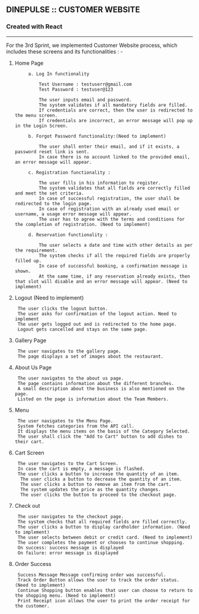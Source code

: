 ## DINEPULSE :: CUSTOMER WEBSITE
### Created with React
------------------------------------------------------------------------------------------------------

For the 3rd Sprint, we implemented Customer Website process, which includes these screens and its functionalities : -

1. Home Page

			a. Log In functionality
		
				Test Username : testuserr@gmail.com 
				Test Password : testuser@123
	
				The user inputs email and password.
				The system validates if all mandatory fields are filled.
				If credentials are correct, then the user is redirected to the menu screen.
				If credentials are incorrect, an error message will pop up in the Login Screen.
				
			b. Forgot Password functionality:(Need to implement)
				
				The user shall enter their email, and if it exists, a password reset link is sent.
				In case there is no account linked to the provided email, an error message will appear.
		
			c. Registration functionality :
				
				The user fills in his information to register.
				The system validates that all fields are correctly filled and meet the set criteria.
				In case of successful registration, the user shall be redirected to the login page.
				In case of registration with an already used email or username, a usage error message will appear.
				The user has to agree with the terms and conditions for the completion of registration. (Need to implement)
		
			d. Reservation functionality :
				
				The user selects a date and time with other details as per the requirement.
				The system checks if all the required fields are properly filled up.
				In case of successful booking, a confirmation message is shown.
				At the same time, if any reservation already exists, then that slot will disable and an error message will appear. (Need to implement)

2. Logout (Need to implement)

		The user clicks the logout button.
		The user asks for confirmation of the logout action. Need to implement
		The user gets logged out and is redirected to the home page.
		Logout gets cancelled and stays on the same page.

3. Gallery Page

		The user navigates to the gallery page.
		The page displays a set of images about the restaurant.

4. About Us Page

		The user navigates to the about us page.
		The page contains information about the different branches.
		A small description about the business is also mentioned on the page.
		Listed on the page is information about the Team Members.

5. Menu

		The user navigates to the Menu Page.
		System fetches categories from the API call.
		It displays the menu items on the basis of the Category Selected.
		The user shall click the "Add to Cart" button to add dishes to their cart.

6. Cart Screen

		The user navigates to the Cart Screen.
		In case the cart is empty, a message is flashed.
		The user clicks a button to increase the quantity of an item.
		 The user clicks a button to decrease the quantity of an item.
		 The user clicks a button to remove an item from the cart.
		 The system updates the price as the quantity changes.
		 The user clicks the button to proceed to the checkout page.

7. Check out

		The user navigates to the checkout page.
		The system checks that all required fields are filled correctly.
		The user clicks a button to display cardholder information. (Need to implement)
		The user selects between debit or credit card. (Need to implement)
		The user completes the payment or chooses to continue shopping.
		On success: success message is displayed
		On failure: error message is displayed

8. Order Success

		Success Message Message confirming order was successful.
		Track Order Button allows the user to track the order status. (Need to implement)
		Continue Shopping button enables that user can choose to return to the shopping menu. (Need to implement)
		Print Receipt icon allows the user to print the order receipt for the customer.
